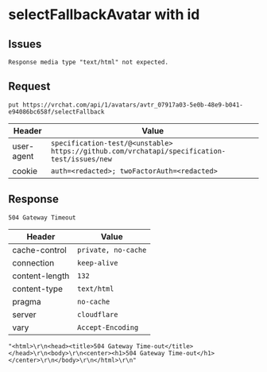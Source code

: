 # selectFallbackAvatar with id

## Issues
```
Response media type "text/html" not expected.
```

## Request
`put https://vrchat.com/api/1/avatars/avtr_07917a03-5e0b-48e9-b041-e94086bc658f/selectFallback`

| Header | Value |
| ------ | ----- |
| user-agent | `specification-test/@<unstable> https://github.com/vrchatapi/specification-test/issues/new` |
| cookie | `auth=<redacted>; twoFactorAuth=<redacted>` |


## Response
`504 Gateway Timeout`

| Header | Value |
| ------ | ----- |
| cache-control | `private, no-cache` |
| connection | `keep-alive` |
| content-length | `132` |
| content-type | `text/html` |
| pragma | `no-cache` |
| server | `cloudflare` |
| vary | `Accept-Encoding` |

```jsonc
"<html>\r\n<head><title>504 Gateway Time-out</title></head>\r\n<body>\r\n<center><h1>504 Gateway Time-out</h1></center>\r\n</body>\r\n</html>\r\n"
```
